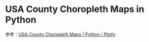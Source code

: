 # USA County Choropleth Maps in Python

参考：[USA County Choropleth Maps | Python | Plotly](https://plotly.com/python/county-choropleth/)